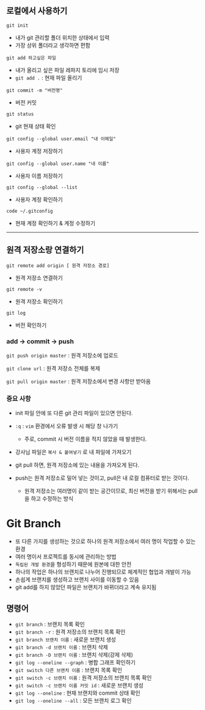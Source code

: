 ## 로컬에서 사용하기
`git init` 
- 내가 git 관리할 폴더 위치한 상태에서 입력
- 가장 상위 폴더라고 생각하면 편함 

`git add 하고싶은 파일` 
- 내가 올리고 싶은 파일 레파지 토리에 임시 저장 
- `git add .` : 현재 파일 올리기

`git commit -m "버전명"` 
- 버전 커밋 


`git status` 
- git 현재 상태 확인 

`git config --global user.email "내 이메일"` 
- 사용자 계정 저장하기 

`git config --global user.name "내 이름"` 
- 사용자 이름 저장하기 

`git config --global --list`
- 사용자 계정 확인하기  

`code ~/.gitconfig` 
- 현재 계정 확인하기  & 계정 수정하기 


----
## 원격 저장소랑 연결하기 
`git remote add origin [ 원격 저장소 경로]` 
- 원격 저장소 연결하기 

`git remote -v` 
- 원격 저장소 확인하기 

`git log` 
- 버전 확인하기

### add -> commit -> push 
`git push origin master` : 원격 저장소에 업로드 

`git clone url` : 원격 저장소 전체를 복제 

`git pull origin master` : 원격 저장소에서 변경 사항만 받아옴 



### 중요 사항
- init 파일 안에 또 다른 git 관리 파일이 
있으면 안된다. 

- `:q` : `vim` 환경에서 오류 발생 시 해당 창 나가기 
  - 주로, commit 시 버전 이름을 적지 않았을 때 발생한다. 

- 강사님 파일은 `복사 & 붙여넣기` 로 내 파일에 가져오기 

- git pull 하면, 원격 저장소에 있는 내용을 가져오게 된다. 
- push는 원격 저장소로 밀어 넣는 것이고, pull은 내 로컬 컴퓨터로 받는 것이다. 

  - 원격 저장소는 여러명이 같이 받는 공간이므로, 최신 버전을 받기 위해서는 pull을 하고 수정하는 방식 

# Git Branch 
- 또 다른 가지를 생성하는 것으로 하나의 원격 저장소에서 여러 명이 작업할 수 있는 환경 
- 여러 명이서 프로젝트를 동시에 관리하는 방법 
- `독립된 개발 환경`을 형성하기 때문에 원본에 대한 안전 
- 하나의 작업은 하나의 브랜치로  나누어 진행되므로 체계적인 협업과 개발이 가능 
- 손쉽게 브랜치를 생성하고 브랜치 사이를 이동할 수 있음 
- git add를 하지 않았던 파일은 브랜치가 바뀌더라고 계속 유지됨 

##  명령어 
- `git branch` : 브랜치 목록 확인 
- `git branch -r` : 원격 저장소의 브랜치 목록 확인
- `git branch 브랜치 이름` : 새로운 브랜치 생성 
- `git branch -d 브랜치 이름` :  브랜치 삭제  
- `git branch -D 브랜치 이름` :  브랜치 삭제(강제 삭제)  
- `git log --oneline --graph` : 병합 그래프 확인하기 
- `git switch 다른 브랜치 이름` : 브랜치 목록 확인
- `git switch -c 브랜치 이름` : 원격 저장소의 브랜치 목록 확인 
- `git switch -c 브랜치 이름 커밋 id` : 새로운 브랜치 생성 
- `git log --oneline` : 현재 브랜치와 commit 상태 확인 
- `git log --oneline --all` : 모든 브랜치 로그 확인 

